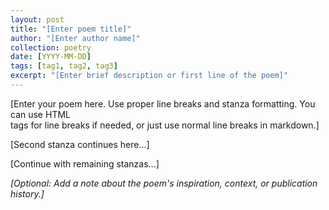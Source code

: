 ```yaml
---
layout: post
title: "[Enter poem title]"
author: "[Enter author name]"
collection: poetry
date: [YYYY-MM-DD]
tags: [tag1, tag2, tag3]
excerpt: "[Enter brief description or first line of the poem]"
---
```


[Enter your poem here. Use proper line breaks and stanza formatting. You can use HTML <br> tags for line breaks if needed, or just use normal line breaks in markdown.]

[Second stanza continues here...]

[Continue with remaining stanzas...]

*[Optional: Add a note about the poem's inspiration, context, or publication history.]*
